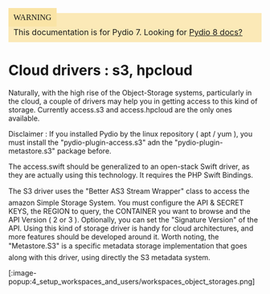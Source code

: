 <div style="background-color: #fbe9b7;font-size: 16px;">
<span style="background-color: #fae4a6;padding: 10px;font-family: FuturaT-Demi;">WARNING</span>
<span style="padding: 10px;display: inline-block;">This documentation is for Pydio 7. Looking for <a href="https://pydio.com/en/docs/v8/object-storage-drivers-s3-swift">Pydio 8 docs?</a></span>
</div>

# Cloud drivers : s3, hpcloud #

Naturally, with the high rise of the Object-Storage systems, particularly in the cloud, a couple of drivers may help you in getting access to this kind of storage. Currently access.s3 and access.hpcloud are the only ones available.

Disclaimer : If you installed Pydio by the linux repository ( apt / yum ), you must install the "pydio-plugin-access.s3" adn the "pydio-plugin-metastore.s3" package before.

The access.swift should be generalized to an open-stack Swift driver, as they are actually using this technology. It requires the PHP Swift Bindings.

The S3 driver uses the "Better AS3 Stream Wrapper" class to access the amazon Simple Storage System. You must configure the  API & SECRET KEYS, the REGION to query, the CONTAINER you want to browse and the API Version ( 2 or 3 ). Optionally, you can set the "Signature Version" of the API. Using this kind of storage driver is handy for cloud architectures, and more features should be developed around it. Worth noting, the "Metastore.S3" is a specific metadata storage implementation that goes along with this driver, using directly the S3 metadata system.

[:image-popup:4_setup_workspaces_and_users/workspaces_object_storages.png]

